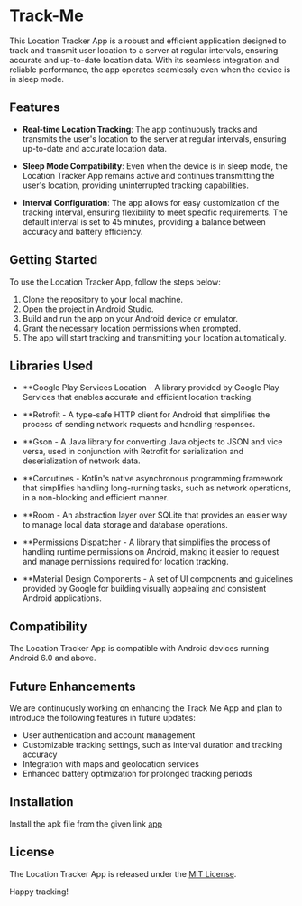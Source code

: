 # Track-Me

This Location Tracker App is a robust and efficient application designed to track and transmit user location to a server at regular intervals, ensuring accurate and up-to-date location data. With its seamless integration and reliable performance, the app operates seamlessly even when the device is in sleep mode.

## Features

- **Real-time Location Tracking**: The app continuously tracks and transmits the user's location to the server at regular intervals, ensuring up-to-date and accurate location data.

- **Sleep Mode Compatibility**: Even when the device is in sleep mode, the Location Tracker App remains active and continues transmitting the user's location, providing uninterrupted tracking capabilities.

- **Interval Configuration**: The app allows for easy customization of the tracking interval, ensuring flexibility to meet specific requirements. The default interval is set to 45 minutes, providing a balance between accuracy and battery efficiency.

## Getting Started

To use the Location Tracker App, follow the steps below:

1. Clone the repository to your local machine.
2. Open the project in Android Studio.
3. Build and run the app on your Android device or emulator.
4. Grant the necessary location permissions when prompted.
5. The app will start tracking and transmitting your location automatically.

## Libraries Used

- **Google Play Services Location - A library provided by Google Play Services that enables accurate and efficient location tracking.

- **Retrofit - A type-safe HTTP client for Android that simplifies the process of sending network requests and handling responses.

- **Gson - A Java library for converting Java objects to JSON and vice versa, used in conjunction with Retrofit for serialization and deserialization of network data.

- **Coroutines - Kotlin's native asynchronous programming framework that simplifies handling long-running tasks, such as network operations, in a non-blocking and efficient manner.

- **Room - An abstraction layer over SQLite that provides an easier way to manage local data storage and database operations.

- **Permissions Dispatcher - A library that simplifies the process of handling runtime permissions on Android, making it easier to request and manage permissions required for location tracking.

- **Material Design Components - A set of UI components and guidelines provided by Google for building visually appealing and consistent Android applications.

## Compatibility

The Location Tracker App is compatible with Android devices running Android 6.0 and above.

## Future Enhancements

We are continuously working on enhancing the Track Me App and plan to introduce the following features in future updates:

- User authentication and account management
- Customizable tracking settings, such as interval duration and tracking accuracy
- Integration with maps and geolocation services
- Enhanced battery optimization for prolonged tracking periods

## Installation
Install the apk file from the given link [app](https://github.com/Biswajeet-23/Track-Me/raw/master/app/src/main/res/output/track-me.apk)

## License

The Location Tracker App is released under the [MIT License](https://github.com/Biswajeet-23/Track-Me/blob/master/LICENSE).

Happy tracking!
